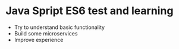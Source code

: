 # Java Spript ES6 test and learning

- Try to understand basic functionality 
- Build some microservices 
- Improve experience
